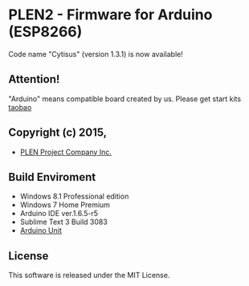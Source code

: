PLEN2 - Firmware for Arduino (ESP8266)
===============================================================================

Code name "Cytisus" (version 1.3.1) is now available!


## Attention!
"Arduino" means compatible board created by us.
Please get start kits [taobao](https://item.taobao.com/item.htm?spm=a230r.1.14.28.0Gwvvy&id=531972040644&ns=1&abbucket=7#detail)


## Copyright (c) 2015,
- [PLEN Project Company Inc.](https://plen.jp)



## Build Enviroment
- Windows 8.1 Professional edition
- Windows 7 Home Premium
- Arduino IDE ver.1.6.5-r5
- Sublime Text 3 Build 3083
- [Arduino Unit](https://github.com/mmurdoch/arduinounit)


## License
This software is released under the MIT License.